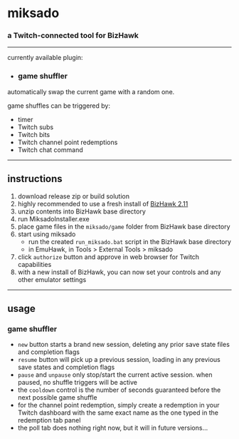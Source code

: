 # miksado
### a Twitch-connected tool for BizHawk

***

currently available plugin:

- ### game shuffler
automatically swap the current game with a random one.

game shuffles can be triggered by:
  - timer
  - Twitch subs
  - Twitch bits
  - Twitch channel point redemptions
  - Twitch chat command

---

## instructions

1. download release zip or build solution
2. highly recommended to use a fresh install of [BizHawk 2.11](https://github.com/TASEmulators/BizHawk/releases/tag/2.11)
3. unzip contents into BizHawk base directory
4. run MiksadoInstaller.exe
5. place game files in the `miksado/game` folder from BizHawk base directory
6. start using miksado
    - run the created `run_miksado.bat` script in the BizHawk base directory
    - in EmuHawk, in Tools > External Tools > miksado
7. click `authorize` button and approve in web browser for Twitch capabilities
8. with a new install of BizHawk, you can now set your controls and any other emulator settings

---

## usage

### game shuffler

- `new` button starts a brand new session, deleting any prior save state files and completion flags
- `resume` button will pick up a previous session, loading in any previous save states and completion flags
- `pause` and `unpause` only stop/start the current active session. when paused, no shuffle triggers will be active
- the `cooldown` control is the number of seconds guaranteed before the next possible game shuffle
- for the channel point redemption, simply create a redemption in your Twitch dashboard with the same exact name as the one typed in the redemption tab panel
- the poll tab does nothing right now, but it will in future versions...

